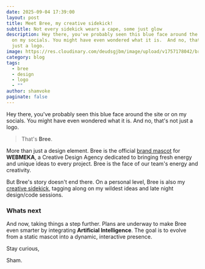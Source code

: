```yaml
---
date: 2025-09-04 17:39:00
layout: post
title: Meet Bree, my creative sidekick!
subtitle: Not every sidekick wears a cape, some just glow
description: Hey there, you've probably seen this blue face around the site or
  on my socials. You might have even wondered what it is.  And no, that's not
  just a logo.
image: https://res.cloudinary.com/deudsgjbm/image/upload/v1757178042/bree_jg9aci.jpg
category: blog
tags:
  - bree
  - design
  - logo
  - ""
author: shamvoke
paginate: false
---
```

Hey there, you've probably seen this blue face around the site or on my socials. You might have even wondered what it is.  And no, that's not just a logo.

>That's **Bree**.

More than just a design element. Bree is the official <ins>brand mascot</ins> for **WEBMEKA**, a Creative Design Agency dedicated to bringing fresh energy and unique ideas to every project. Bree is the face of our team's energy and creativity.

<script type="module" src="https://unpkg.com/@splinetool/viewer@1.10.56/build/spline-viewer.js"></script>
<spline-viewer hint loading-anim-type="spinner-small-dark" url="https://prod.spline.design/YRXzrIX2A9CvY195/scene.splinecode"></spline-viewer>

But Bree's story doesn't end there. On a personal level, Bree is also my <ins>creative sidekick</ins>, tagging along on my wildest ideas and late night design/code sessions.

### Whats next
And now, taking things a step further. Plans are underway to make Bree even smarter by integrating **Artificial Intelligence**. The goal is to evolve from a static mascot into a dynamic, interactive presence.

Stay curious,

Sham.
